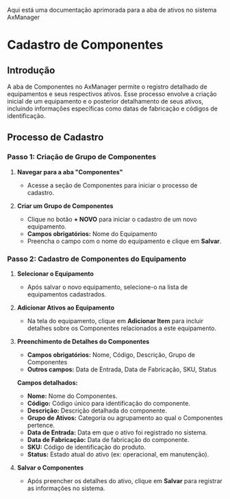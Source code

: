 Aqui está uma documentação aprimorada para a aba de ativos no sistema AxManager


# Cadastro de Componentes

## Introdução

A aba de Componentes no AxManager permite o registro detalhado de equipamentos e seus respectivos ativos. Esse processo envolve a criação inicial de um equipamento e o posterior detalhamento de seus ativos, incluindo informações específicas como datas de fabricação e códigos de identificação.

## Processo de Cadastro

### Passo 1: Criação de Grupo de Componentes

1. **Navegar para a aba "Componentes"**
    - Acesse a seção de Componentes para iniciar o processo de cadastro.

2. **Criar um Grupo de Componentes**
    - Clique no botão **+ NOVO** para iniciar o cadastro de um novo equipamento.
    - **Campos obrigatórios:** Nome do Equipamento
    - Preencha o campo com o nome do equipamento e clique em **Salvar**.

### Passo 2: Cadastro de Componentes do Equipamento

1. **Selecionar o Equipamento**
    - Após salvar o novo equipamento, selecione-o na lista de equipamentos cadastrados.

2. **Adicionar Ativos ao Equipamento**
    - Na tela do equipamento, clique em **Adicionar Item** para incluir detalhes sobre os Componentes relacionados a este equipamento.

3. **Preenchimento de Detalhes do Componentes**
    - **Campos obrigatórios:** Nome, Código, Descrição, Grupo de Componentes
    - **Outros campos:** Data de Entrada, Data de Fabricação, SKU, Status

   **Campos detalhados:**
    - **Nome:** Nome do Componentes.
    - **Código:** Código único para identificação do componente.
    - **Descrição:** Descrição detalhada do componente.
    - **Grupo de Ativos:** Categoria ou agrupamento ao qual o Componentes pertence.
    - **Data de Entrada:** Data em que o ativo foi registrado no sistema.
    - **Data de Fabricação:** Data de fabricação do componente.
    - **SKU:** Código de identificação do produto.
    - **Status:** Estado atual do ativo (ex: operacional, em manutenção).

4. **Salvar o Componentes**
    - Após preencher os detalhes do ativo, clique em **Salvar** para registrar as informações no sistema.


